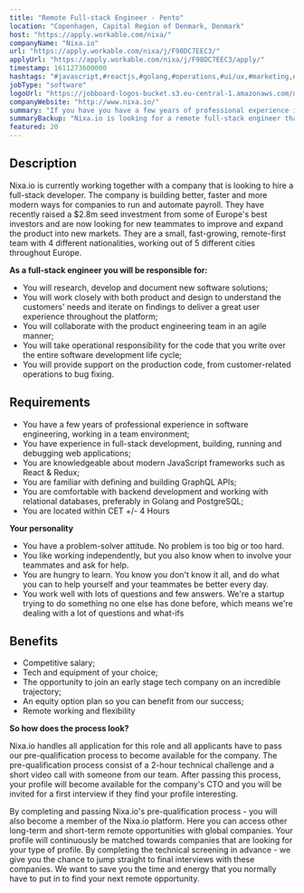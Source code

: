 ```yaml
---
title: "Remote Full-stack Engineer - Pento"
location: "Copenhagen, Capital Region of Denmark, Denmark"
host: "https://apply.workable.com/nixa/"
companyName: "Nixa.io"
url: "https://apply.workable.com/nixa/j/F98DC7EEC3/"
applyUrl: "https://apply.workable.com/nixa/j/F98DC7EEC3/apply/"
timestamp: 1611273600000
hashtags: "#javascript,#reactjs,#golang,#operations,#ui/ux,#marketing,#postgresql,#scrum"
jobType: "software"
logoUrl: "https://jobboard-logos-bucket.s3.eu-central-1.amazonaws.com/nixa-io"
companyWebsite: "http://www.nixa.io/"
summary: "If you have you have a few years of professional experience in software engineering, working in a team environment, Nixa.io is looking for someone with your knowledge."
summaryBackup: "Nixa.io is looking for a remote full-stack engineer that has experience in: #javascript, #reactjs, #golang."
featured: 20
---
```


## Description

Nixa.io is currently working together with a company that is looking to hire a full-stack developer. The company is building better, faster and more modern ways for companies to run and automate payroll. They have recently raised a $2.8m seed investment from some of Europe's best investors and are now looking for new teammates to improve and expand the product into new markets. They are a small, fast-growing, remote-first team with 4 different nationalities, working out of 5 different cities throughout Europe.

**As a full-stack engineer you will be responsible for:**

*   You will research, develop and document new software solutions;
*   You will work closely with both product and design to understand the customers' needs and iterate on findings to deliver a great user experience throughout the platform;
*   You will collaborate with the product engineering team in an agile manner;
*   You will take operational responsibility for the code that you write over the entire software development life cycle;
*   You will provide support on the production code, from customer-related operations to bug fixing.

## Requirements

*   You have a few years of professional experience in software engineering, working in a team environment;
*   You have experience in full-stack development, building, running and debugging web applications;
*   You are knowledgeable about modern JavaScript frameworks such as React & Redux;
*   You are familiar with defining and building GraphQL APIs;
*   You are comfortable with backend development and working with relational databases, preferably in Golang and PostgreSQL;
*   You are located within CET +/- 4 Hours

**Your personality**

*   You have a problem-solver attitude. No problem is too big or too hard.
*   You like working independently, but you also know when to involve your teammates and ask for help.
*   You are hungry to learn. You know you don't know it all, and do what you can to help yourself and your teammates be better every day.
*   You work well with lots of questions and few answers. We're a startup trying to do something no one else has done before, which means we're dealing with a lot of questions and what-ifs

## Benefits

*   Competitive salary;
*   Tech and equipment of your choice;
*   The opportunity to join an early stage tech company on an incredible trajectory;
*   An equity option plan so you can benefit from our success;
*   Remote working and flexibility

**So how does the process look?**

Nixa.io handles all application for this role and all applicants have to pass our pre-qualification process to become available for the company. The pre-qualification process consist of a 2-hour technical challenge and a short video call with someone from our team. After passing this process, your profile will become available for the company's CTO and you will be invited for a first interview if they find your profile interesting.

By completing and passing Nixa.io's pre-qualification process - you will also become a member of the Nixa.io platform. Here you can access other long-term and short-term remote opportunities with global companies. Your profile will continuously be matched towards companies that are looking for your type of profile. By completing the technical screening in advance - we give you the chance to jump straight to final interviews with these companies. We want to save you the time and energy that you normally have to put in to find your next remote opportunity.
